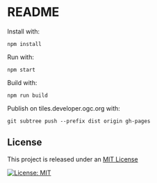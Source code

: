 # README

Install with:

`npm install`

Run with:

`npm start`

Build with:

`npm run build`

Publish on tiles.developer.ogc.org with:

`git subtree push --prefix dist origin gh-pages`

## License

This project is released under an [MIT License](./LICENSE)

[![License: MIT](https://img.shields.io/badge/License-MIT-yellow.svg)](https://opensource.org/licenses/MIT)
